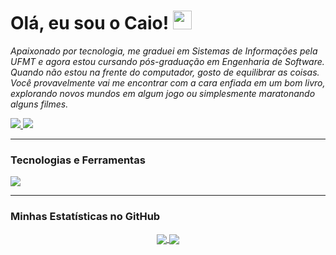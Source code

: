 # Olá, eu sou o Caio! <img src="https://raw.githubusercontent.com/MartinHeinz/MartinHeinz/master/wave.gif" width="30px">


<p align="left">
  <em>
    Apaixonado por tecnologia, me graduei em Sistemas de Informações pela UFMT e agora estou cursando pós-graduação em Engenharia de Software. Quando não estou na frente do computador, gosto de equilibrar as coisas. Você provavelmente vai me encontrar com a cara enfiada em um bom livro, explorando novos mundos em algum jogo ou simplesmente maratonando alguns filmes.
  </em>
</p>

<p align="left">
  <a 
    href="mailto:caiocvl@outlook.com" 
    alt="Email"
    >
     <img src="https://custom-icon-badges.demolab.com/badge/Email-424242?style=for-the-badge&logo=mail&logoColor=white" />
  </a>
  <a 
    href="https://www.linkedin.com/in/caiovalerio" 
    alt="LinkedIn"
    >
    <img src="https://custom-icon-badges.demolab.com/badge/LinkedIn-0A66C2?style=for-the-badge&logo=in&logoColor=white" />
  </a>
</p>

---
### Tecnologias e Ferramentas

<p align="left">
  <a href="https://skillicons.dev">
    <img src="https://skillicons.dev/icons?i=java,ts,spring,react,nextjs,tailwind,mongodb,postgres,git,docker,linux" /><br>
  </a>
</p>

---

### Minhas Estatísticas no GitHub

<p align="center">
  <a href="https://github.com/anuraghazra/github-readme-stats">
    <img align="center" src="https://github-readme-stats.vercel.app/api?username=caiocvalerio&show_icons=true&theme=radical&include_all_commits=true&count_private=true"/>
  </a>
  <a href="https://github.com/anuraghazra/convoychat">
    <img align="center" src="https://github-readme-stats.vercel.app/api/top-langs/?username=caiocvalerio&layout=compact&langs_count=7&theme=radical"/>
  </a>
</p>
